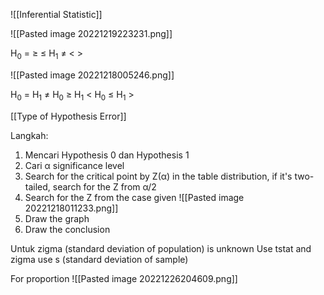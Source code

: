 ![[Inferential Statistic]]

![[Pasted image 20221219223231.png]]

H<sub>0</sub>     = ≥ ≤
H<sub>1</sub>     ≠ < >

![[Pasted image 20221218005246.png]]

H<sub>0</sub>   =       H<sub>1</sub>   ≠
H<sub>0</sub>   ≥       H<sub>1</sub>   <
H<sub>0</sub>   ≤       H<sub>1</sub>   >

[[Type of Hypothesis Error]]

Langkah:
1. Mencari Hypothesis 0 dan Hypothesis 1
2. Cari α significance level
3. Search for the critical point by Z(α) in the table distribution, if it's two-tailed, search for the Z from α/2
4. Search for the Z from the case given 
   ![[Pasted image 20221218011233.png]]
6. Draw the graph
7. Draw the conclusion
   
Untuk zigma (standard deviation of population) is unknown
Use tstat and zigma use s (standard deviation of sample)


For proportion
![[Pasted image 20221226204609.png]]